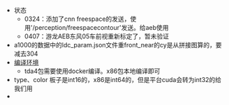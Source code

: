 - 状态
	- 0324：添加了cnn freespace的发送，使用'/perception/freespacecontour'发送。给aeb使用
	- 0407：游龙AEB东风05车前视重新标定了，暂未验证
- a1000的数据中的ldc_param.json文件重front_near的cy是从拼接图算的，要减去304
- [编译环境](https://yhikd4my59.feishu.cn/docx/R1ovdh6jWoyozEx1UEncJsOXn1g)
	- tda4包需要使用docker编译。x86包本地编译即可
- type、color 板子是int16的，x86是int64的，但是平台cuda会转为int32的给我们用
-